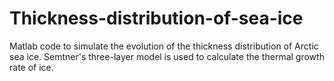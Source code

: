 # Thickness-distribution-of-sea-ice
Matlab code to simulate the evolution of the thickness distribution of Arctic sea ice. Semtner's three-layer model is used to calculate the thermal growth rate of ice.
